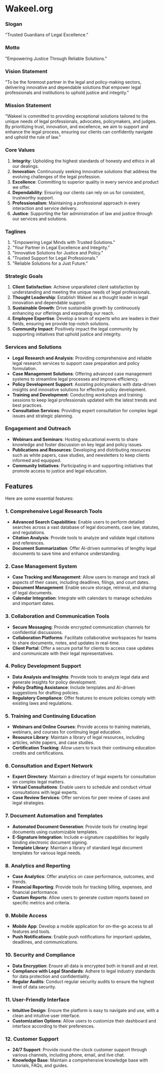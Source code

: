 # Wakeel.org

### Slogan
"Trusted Guardians of Legal Excellence."

### Motto
"Empowering Justice Through Reliable Solutions."

### Vision Statement
"To be the foremost partner in the legal and policy-making sectors, delivering innovative and dependable solutions that empower legal professionals and institutions to uphold justice and integrity."

### Mission Statement
"Wakeel is committed to providing exceptional solutions tailored to the unique needs of legal professionals, advocates, policymakers, and judges. By prioritizing trust, innovation, and excellence, we aim to support and enhance the legal process, ensuring our clients can confidently navigate and uphold the rule of law."

### Core Values
1. **Integrity**: Upholding the highest standards of honesty and ethics in all our dealings.
2. **Innovation**: Continuously seeking innovative solutions that address the evolving challenges of the legal profession.
3. **Excellence**: Committing to superior quality in every service and product we offer.
4. **Dependability**: Ensuring our clients can rely on us for consistent, trustworthy support.
5. **Professionalism**: Maintaining a professional approach in every interaction and service delivery.
6. **Justice**: Supporting the fair administration of law and justice through our services and solutions.

### Taglines
1. "Empowering Legal Minds with Trusted Solutions."
2. "Your Partner in Legal Excellence and Integrity."
3. "Innovative Solutions for Justice and Policy."
4. "Trusted Support for Legal Professionals."
5. "Reliable Solutions for a Just Future."

### Strategic Goals
1. **Client Satisfaction**: Achieve unparalleled client satisfaction by understanding and meeting the unique needs of legal professionals.
2. **Thought Leadership**: Establish Wakeel as a thought leader in legal innovation and dependable support.
3. **Sustainable Growth**: Drive sustainable growth by continuously enhancing our offerings and expanding our reach.
4. **Employee Expertise**: Develop a team of experts who are leaders in their fields, ensuring we provide top-notch solutions.
5. **Community Impact**: Positively impact the legal community by supporting initiatives that uphold justice and integrity.

### Services and Solutions
- **Legal Research and Analysis**: Providing comprehensive and reliable legal research services to support case preparation and policy formulation.
- **Case Management Solutions**: Offering advanced case management systems to streamline legal processes and improve efficiency.
- **Policy Development Support**: Assisting policymakers with data-driven insights and innovative solutions for effective policy development.
- **Training and Development**: Conducting workshops and training sessions to keep legal professionals updated with the latest trends and best practices.
- **Consultation Services**: Providing expert consultation for complex legal issues and strategic planning.

### Engagement and Outreach
- **Webinars and Seminars**: Hosting educational events to share knowledge and foster discussion on key legal and policy issues.
- **Publications and Resources**: Developing and distributing resources such as white papers, case studies, and newsletters to keep clients informed and equipped.
- **Community Initiatives**: Participating in and supporting initiatives that promote access to justice and legal education.


## Features

Here are some essential features:

### 1. Comprehensive Legal Research Tools
- **Advanced Search Capabilities**: Enable users to perform detailed searches across a vast database of legal documents, case law, statutes, and regulations.
- **Citation Analysis**: Provide tools to analyze and validate legal citations and references.
- **Document Summarization**: Offer AI-driven summaries of lengthy legal documents to save time and enhance understanding.

### 2. Case Management System
- **Case Tracking and Management**: Allow users to manage and track all aspects of their cases, including deadlines, filings, and court dates.
- **Document Management**: Enable secure storage, retrieval, and sharing of legal documents.
- **Calendar Integration**: Integrate with calendars to manage schedules and important dates.

### 3. Collaboration and Communication Tools
- **Secure Messaging**: Provide encrypted communication channels for confidential discussions.
- **Collaboration Platforms**: Facilitate collaborative workspaces for teams to share documents, notes, and updates in real-time.
- **Client Portal**: Offer a secure portal for clients to access case updates and communicate with their legal representatives.

### 4. Policy Development Support
- **Data Analysis and Insights**: Provide tools to analyze legal data and generate insights for policy development.
- **Policy Drafting Assistance**: Include templates and AI-driven suggestions for drafting policies.
- **Regulatory Compliance**: Offer features to ensure policies comply with existing laws and regulations.

### 5. Training and Continuing Education
- **Webinars and Online Courses**: Provide access to training materials, webinars, and courses for continuing legal education.
- **Resource Library**: Maintain a library of legal resources, including articles, white papers, and case studies.
- **Certification Tracking**: Allow users to track their continuing education credits and certifications.

### 6. Consultation and Expert Network
- **Expert Directory**: Maintain a directory of legal experts for consultation on complex legal matters.
- **Virtual Consultations**: Enable users to schedule and conduct virtual consultations with legal experts.
- **Case Review Services**: Offer services for peer review of cases and legal strategies.

### 7. Document Automation and Templates
- **Automated Document Generation**: Provide tools for creating legal documents using customizable templates.
- **E-Signature Integration**: Include e-signature capabilities for legally binding electronic document signing.
- **Template Library**: Maintain a library of standard legal document templates for various legal needs.

### 8. Analytics and Reporting
- **Case Analytics**: Offer analytics on case performance, outcomes, and trends.
- **Financial Reporting**: Provide tools for tracking billing, expenses, and financial performance.
- **Custom Reports**: Allow users to generate custom reports based on specific metrics and criteria.

### 9. Mobile Access
- **Mobile App**: Develop a mobile application for on-the-go access to all features and tools.
- **Push Notifications**: Enable push notifications for important updates, deadlines, and communications.

### 10. Security and Compliance
- **Data Encryption**: Ensure all data is encrypted both in transit and at rest.
- **Compliance with Legal Standards**: Adhere to legal industry standards for data protection and confidentiality.
- **Regular Audits**: Conduct regular security audits to ensure the highest level of data security.

### 11. User-Friendly Interface
- **Intuitive Design**: Ensure the platform is easy to navigate and use, with a clean and intuitive user interface.
- **Customization Options**: Allow users to customize their dashboard and interface according to their preferences.

### 12. Customer Support
- **24/7 Support**: Provide round-the-clock customer support through various channels, including phone, email, and live chat.
- **Knowledge Base**: Maintain a comprehensive knowledge base with tutorials, FAQs, and guides.
